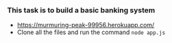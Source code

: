 ### This task is to build a basic banking system
* https://murmuring-peak-99956.herokuapp.com/
* Clone all the files and run the command `node app.js`
